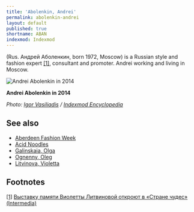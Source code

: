 ```yaml
---
title: 'Abolenkin, Andrei'
permalink: abolenkin-andrei
layout: default
published: true
shortname: ABAN
indexmod: Indexmod
---
```


(Rus. Андрей Аболенкин, born 1972, Moscow) is a Russian style and fashion expert <span id="a1">[\[1\]](#f1)</span>, consultant and promoter. Andrei working and living in Moscow.

![Andrei Abolenkin in 2014](/images/andrei-abolenkin-by-igor-vasiliadis-2014.jpg)

**Andrei Abolenkin in 2014**

*Photo: [Igor Vasiliadis](igor-vasiliadis) / [Indexmod Encyclopedia](index)*


## See also

+ [Aberdeen Fashion Week](aberdeen-fashion-week)
+ [Acid Noodles](acid-noodles)
+ [Galinskaia, Olga](galinskaia-olga)
+ [Ognenny, Oleg](ognenny-oleg)
+ [Litvinova, Violetta](litvinova-violetta)

## Footnotes

[[1]](#a1) <span id="f1"></span> [Выставку памяти Виолетты Литвиновой откроют в «Стране чудес» (Intermedia)](http://www.intermedia.ru/news/286753)
